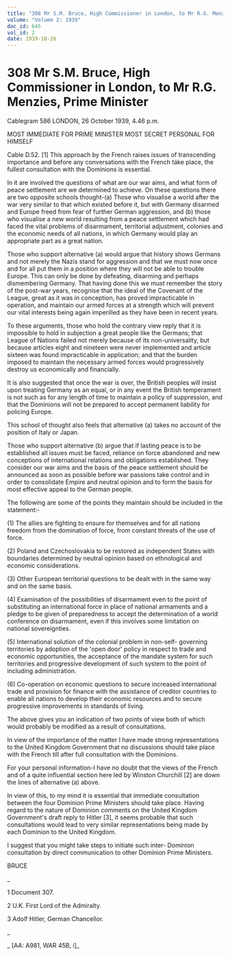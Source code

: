 ```yaml
---
title: "308 Mr S.M. Bruce, High Commissioner in London, to Mr R.G. Menzies, Prime Minister"
volume: "Volume 2: 1939"
doc_id: 645
vol_id: 2
date: 1939-10-26
---
```


# 308 Mr S.M. Bruce, High Commissioner in London, to Mr R.G. Menzies, Prime Minister

Cablegram 586 LONDON, 26 October 1939, 4.46 p.m.

MOST IMMEDIATE FOR PRIME MINISTER MOST SECRET PERSONAL FOR HIMSELF

Cable D.52. [1] This approach by the French raises issues of transcending importance and before any conversations with the French take place, the fullest consultation with the Dominions is essential.

In it are involved the questions of what are our war aims, and what form of peace settlement are we determined to achieve. On these questions there are two opposite schools thought-(a) Those who visualise a world after the war very similar to that which existed before it, but with Germany disarmed and Europe freed from fear of further German aggression, and (b) those who visualise a new world resulting from a peace settlement which had faced the vital problems of disarmament, territorial adjustment, colonies and the economic needs of all nations, in which Germany would play an appropriate part as a great nation.

Those who support alternative (a) would argue that history shows Germans and not merely the Nazis stand for aggression and that we must now once and for all put them in a position where they will not be able to trouble Europe. This can only be done by defeating, disarming and perhaps dismembering Germany. That having done this we must remember the story of the post-war years, recognise that the ideal of the Covenant of the League, great as it was in conception, has proved impracticable in operation, and maintain our armed forces at a strength which will prevent our vital interests being again imperilled as they have been in recent years.

To these arguments, those who hold the contrary view reply that it is impossible to hold in subjection a great people like the Germans; that League of Nations failed not merely because of its non-universality, but because articles eight and nineteen were never implemented and article sixteen was found impracticable in application; and that the burden imposed to maintain the necessary armed forces would progressively destroy us economically and financially.

It is also suggested that once the war is over, the British peoples will insist upon treating Germany as an equal, or in any event the British temperament is not such as for any length of time to maintain a policy of suppression, and that the Dominions will not be prepared to accept permanent liability for policing Europe.

This school of thought also feels that alternative (a) takes no account of the position of Italy or Japan.

Those who support alternative (b) argue that if lasting peace is to be established all issues must be faced, reliance on force abandoned and new conceptions of international relations and obligations established. They consider our war aims and the basis of the peace settlement should be announced as soon as possible before war passions take control and in order to consolidate Empire and neutral opinion and to form the basis for most effective appeal to the German people.

The following are some of the points they maintain should be included in the statement:-

(1) The allies are fighting to ensure for themselves and for all nations freedom from the domination of force, from constant threats of the use of force.

(2) Poland and Czechoslovakia to be restored as independent States with boundaries determined by neutral opinion based on ethnological and economic considerations.

(3) Other European territorial questions to be dealt with in the same way and on the same basis.

(4) Examination of the possibilities of disarmament even to the point of substituting an international force in place of national armaments and a pledge to be given of preparedness to accept the determination of a world conference on disarmament, even if this involves some limitation on national sovereignties.

(5) International solution of the colonial problem in non-self- governing territories by adoption of the 'open door' policy in respect to trade and economic opportunities, the acceptance of the mandate system for such territories and progressive development of such system to the point of including administration.

(6) Co-operation on economic questions to secure increased international trade and provision for finance with the assistance of creditor countries to enable all nations to develop their economic resources and to secure progressive improvements in standards of living.

The above gives you an indication of two points of view both of which would probably be modified as a result of consultations.

In view of the importance of the matter I have made strong representations to the United Kingdom Government that no discussions should take place with the French till after full consultation with the Dominions.

For your personal information-I have no doubt that the views of the French and of a quite influential section here led by Winston Churchill [2] are down the lines of alternative (a) above.

In view of this, to my mind it is essential that immediate consultation between the four Dominion Prime Ministers should take place. Having regard to the nature of Dominion comments on the United Kingdom Government's draft reply to Hitler [3], it seems probable that such consultations would lead to very similar representations being made by each Dominion to the United Kingdom.

I suggest that you might take steps to initiate such inter- Dominion consultation by direct communication to other Dominion Prime Ministers.

BRUCE

_

1 Document 307.

2 U.K. First Lord of the Admiralty.

3 Adolf Hitler, German Chancellor.

_

_ [AA: A981, WAR 45B, i]_
